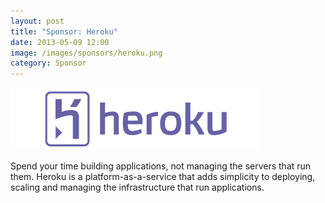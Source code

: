 ```yaml
---
layout: post
title: "Sponsor: Heroku"
date: 2013-05-09 12:00
image: /images/sponsors/heroku.png
category: Sponsor
---
```


![Heroku](/images/sponsors/heroku.png)

Spend your time building applications, not managing the servers that run them. Heroku is a platform-as-a-service that adds simplicity to deploying, scaling and managing the infrastructure that run applications.